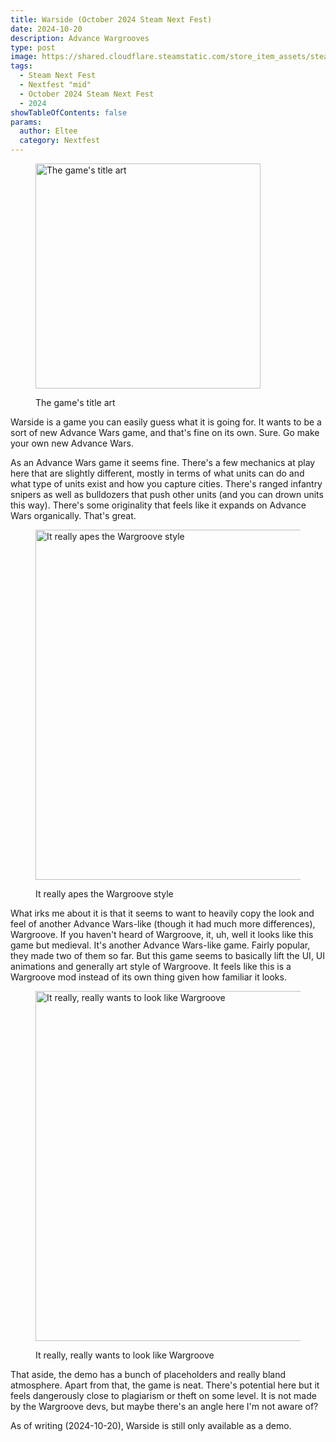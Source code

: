 ```yaml
---
title: Warside (October 2024 Steam Next Fest)
date: 2024-10-20
description: Advance Wargrooves
type: post
image: https://shared.cloudflare.steamstatic.com/store_item_assets/steam/apps/2368300/header.jpg?t=1729401756
tags:
  - Steam Next Fest
  - Nextfest "mid"
  - October 2024 Steam Next Fest
  - 2024
showTableOfContents: false
params:
  author: Eltee
  category: Nextfest
---
```

<figure><img src="https://shared.cloudflare.steamstatic.com/store_item_assets/steam/apps/2368300/header.jpg?t=1729401756" alt="The game's title art" width="360px "><figcaption><p>The game's title art</p></figcaption></figure>

Warside is a game you can easily guess what it is going for. It wants to be a sort of new Advance Wars game, and that's fine on its own. Sure. Go make your own new Advance Wars.

As an Advance Wars game it seems fine. There's a few mechanics at play here that are slightly different, mostly in terms of what units can do and what type of units exist and how you capture cities. There's ranged infantry snipers as well as bulldozers that push other units (and you can drown units this way). There's some originality that feels like it expands on Advance Wars organically. That's great.

<figure><img src="https://shared.cloudflare.steamstatic.com/store_item_assets/steam/apps/2368300/ss_0233f5aa70e7a2ff98dc8e6d0cdb7ae5e06f10da.1920x1080.jpg?t=1729401756" alt="It really apes the Wargroove style" width="560px"><figcaption><p>It really apes the Wargroove style</p></figcaption></figure>

What irks me about it is that it seems to want to heavily copy the look and feel of another Advance Wars-like (though it had much more differences), Wargroove. If you haven't heard of Wargroove, it, uh, well it looks like this game but medieval. It's another Advance Wars-like game. Fairly popular, they made two of them so far. But this game seems to basically lift the UI, UI animations and generally art style of Wargroove. It feels like this is a Wargroove mod instead of its own thing given how familiar it looks.

<figure><img src="https://shared.cloudflare.steamstatic.com/store_item_assets/steam/apps/2368300/ss_812c2856f3ca6c56de4b596507e7e55eb1568d4d.1920x1080.jpg?t=1729401756" alt="It really, really wants to look like Wargroove" width="560px "><figcaption><p>It really, really wants to look like Wargroove</p></figcaption></figure>

That aside, the demo has a bunch of placeholders and really bland atmosphere. Apart from that, the game is neat. There's potential here but it feels dangerously close to plagiarism or theft on some level. It is not made by the Wargroove devs, but maybe there's an angle here I'm not aware of?

As of writing (2024-10-20), Warside is still only available as a demo.
